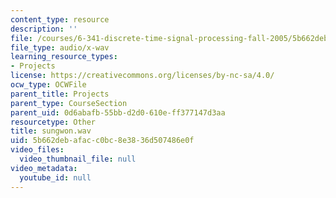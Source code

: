 ```yaml
---
content_type: resource
description: ''
file: /courses/6-341-discrete-time-signal-processing-fall-2005/5b662debafacc0bc8e3836d507486e0f_sungwon.wav
file_type: audio/x-wav
learning_resource_types:
- Projects
license: https://creativecommons.org/licenses/by-nc-sa/4.0/
ocw_type: OCWFile
parent_title: Projects
parent_type: CourseSection
parent_uid: 0d6abafb-55bb-d2d0-610e-ff377147d3aa
resourcetype: Other
title: sungwon.wav
uid: 5b662deb-afac-c0bc-8e38-36d507486e0f
video_files:
  video_thumbnail_file: null
video_metadata:
  youtube_id: null
---
```

